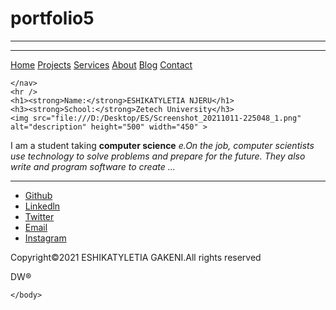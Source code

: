 # portfolio5
<!-- #region 
About:Personal Website
Author:ESHIKATYLETIA GAKENA
Date:11/10/2021
License:MIT
-->
<!DOCTYPE html>
<hr lang="en">
  <head>
    <meta charset="UTF-8" />
    <meta http-equiv="X-UA-Compatible" content="IE=edge" />
    <meta name="viewport" content="width=device-width, initial-scale=1.0" />
    <title>Personal Website</title>
  </head>
  <hr>
    <nav>
        <a href="index.html">Home</a>
        <a href="index.html">Projects</a>
        <a href="index.html">Services</a>
        <a href="index.html">About</a>
        <a href="index.html">Blog</a>
        <a href="index.html">Contact</a>
    
    </nav>
    <hr />
    <h1><strong>Name:</strong>ESHIKATYLETIA NJERU</h1>
    <h3><strong>School:</strong>Zetech University</h3>
    <img src="file:///D:/Desktop/ES/Screenshot_20211011-225048_1.png" alt="description" height="500" width="450" >
  </hr>
    <p>  I am a student taking <b>computer science</b> 
      <i>e.On the job, computer scientists use technology to solve problems and prepare for the future. They also write and program software to create ...</i>
    </p>
    <hr>
    <footer>
      <ul>
        <li><a href="https://github.com/ESHI">Github</a> </li>
        <li><a href="https://www.linkedin.com/in/ESHIKATYLETIA 456756789/">Linkedln</a></li>
        <li><a href="https://twitter.com/ESHIKATYLETIA26"> Twitter</a></li>
        <li><a href="mailto:ESHJ3@gmail.com">Email</a></li>
        <li><a href="https://www.instagram.com/ESHJ3/">Instagram</a></li>
      </ul>
    </footer>
    <p>Copyright&copy;2021 ESHIKATYLETIA GAKENI.All rights reserved
    </p>
    <p>
      DW&reg;
    </p>
  </hr>

    </body>
